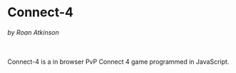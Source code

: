 # Connect-4

###### by Roan Atkinson

<br>
Connect-4 is a in browser PvP Connect 4 game programmed in JavaScript.